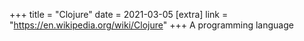 +++
title = "Clojure"
date = 2021-03-05
[extra]
link = "https://en.wikipedia.org/wiki/Clojure"
+++
A programming language


